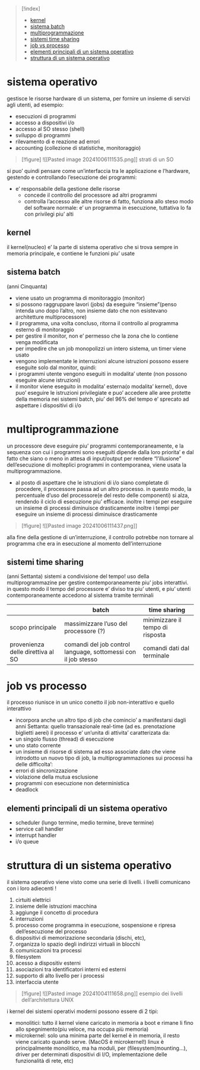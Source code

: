 >[!index]
>
>- [kernel](#kernel)
>- [sistema batch](#sistema%20batch)
>- [multiprogrammazione](#multiprogrammazione)
>- [sistemi time sharing](#sistemi%20time%20sharing)
>- [job vs processo](#job%20vs%20processo)
>- [elementi principali di un sistema operativo](#elementi%20principali%20di%20un%20sistema%20operativo)
>- [struttura di un sistema operativo](#struttura%20di%20un%20sistema%20operativo)
# sistema operativo
gestisce le risorse hardware di un sistema, per fornire un insieme di servizi agli utenti, ad esempio:
- esecuzioni di programmi
- accesso a dispositivi i/o
- accesso al SO stesso (shell)
- sviluppo di programmi
- rilevamento di e reazione ad errori
- accounting (collezione di statistiche, monitoraggio)
>[!figure] ![[Pasted image 20241006111535.png]]
strati di un SO

si puo’ quindi pensare come un’interfaccia tra le applicazione e l’hardware, gestendo e controllando l’esecuzione dei programmi:
- e’ responsabile della gestione delle risorse
	- concede il controllo del processore ad altri programmi
	- controlla l’accesso alle altre risorse
di fatto, funziona allo steso modo del software normale: e’ un programma in esecuzione, tuttativa lo fa con privilegi piu’ alti
## kernel
il kernel(nucleo) e’ la parte di sistema operativo che si trova sempre in memoria principale, e contiene le funzioni piu’ usate
## sistema batch
(anni Cinquanta)
- viene usato un programma di monitoraggio (monitor)
- si possono raggruppare lavori (jobs) da eseguire “insieme”(penso intenda uno dopo l’altro, non insieme dato che non esistevano architetture multiprocessore)
- il programma, una volta concluso, ritorna il controllo al programma esterno di monitoraggio
- per gestire il monitor, non e’ permesso che la zona che lo contiene venga modificata
- per impedire che un job monopolizzi un intero sistema, un timer viene usato
- vengono implementate le interruzioni
alcune istruzioni possono essere eseguite solo dal monitor, quindi:
- i programmi utente vengono eseguiti in modalita’ utente (non possono eseguire alcune istruzioni)
- il monitor viene eseguito in modalita’ esterna(o modalita’ kernel), dove puo’ eseguire le istruzioni privilegiate e puo’ accedere alle aree protette della memoria
nei sistemi batch, piu’ del 96% del tempo e’ sprecato ad aspettare i dispositivi di i/o
# multiprogrammazione
un processore deve eseguire piu’ programmi contemporaneamente, e la sequenza con cui i programmi sono eseguiti dipende dalla loro priorita’ e dal fatto che siano o meno in attesa di input/output
per rendere “l’illusione” dell’esecuzione di molteplici programmi in contemporanea, viene usata la multiprogrammazione.
- al posto di aspettare che le istruzioni di i/o siano completate di procedere, il processore passa ad un altro processo.
in questo modo, la percentuale d’uso del processore(e del resto delle componenti) si alza, rendendo il ciclo di esecuzione piu’ efficace. inoltre i tempi per eseguire un insieme di processi diminuisce drasticamente inoltre i tempi per eseguire un insieme di processi diminuisce drasticamente
>[!figure] ![[Pasted image 20241006111437.png]]

alla fine della gestione di un’interruzione, il controllo potrebbe non tornare al programma che era in esecuzione al momento dell’interruzione

## sistemi time sharing
(anni Settanta)
sistemi a condivisione del tempo! uso della multiprogrammazine per gestire contemporaneamente piu’ jobs interattivi. in questo modo il tempo del processore e’ diviso tra piu’ utenti, e piu’ utenti contemporaneamente accedono al sistema tramite terminali

|                                   | batch                                                          | time sharing                     |
| --------------------------------- | -------------------------------------------------------------- | -------------------------------- |
| scopo principale                  | massimizzare l’uso del processore (?)                          | minimizzare il tempo di risposta |
| provenienza delle direttiva al SO | comandi del job control language, sottomessi con il job stesso | comandi dati dal terminale       |
# job vs processo
il processo riunisce in un unico conetto il job non-interattivo e quello interattivo
- incorpora anche un altro tipo di job che comincio’ a manifestarsi dagli anni Settanta: quello transazionale real-time (ad es. prenotazione biglietti aerei)
il processo e’ un’unita di attivita’ caratterizata da:
- un singolo flusso (thread) di esecuzione
- uno stato corrente
- un insieme di risorse di sistema ad esso associate
dato che viene introdotto un nuovo tipo di job, la multiprogrammaziones sui processi ha delle difficolta’:
- errori di sincronizzazione
- violazione della mutua esclusione
- programmi con esecuzione non deterministica
- deadlock
## elementi principali di un sistema operativo
- scheduler (lungo termine, medio termine, breve termine)
- service call handler
- interrupt handler
- i/o queue
# struttura di un sistema operativo
il sistema operativo viene visto come una serie di livelli.
i livelli comunicano con i loro adiecenti !
1. cirtuiti elettrici
2. insieme delle istruzioni macchina
3. aggiunge il concetto di procedura
4. interruzioni
5. processo come programma in esecuzione, sospensione e ripresa dell’esecuzione del processo
6. dispositivi di memorizazione secondaria (dischi, etc),
7. organizza lo spazio degli indirizzi virtuali in blocchi 
8. comunicazioni tra processi
9. filesystem
10. acesso a dispositiv esterni
11. asociazioni tra identificatori interni ed esterni
12. supporto di alto livello per i processi
13. interfaccia utente
>[!figure] ![[Pasted image 20241004111658.png]]
esempio dei livelli dell’architettura UNIX

i kernel dei sistemi operativi moderni possono essere di 2 tipi:
- monolitici: tutto il kernel viene caricato in memoria a boot e rimane li fino allo spegnimento(piu veloce, ma occupa più memoria)
- microkernel: solo una minima parte del kernel è in memoria, il resto viene caricato quando serve. (MacOS è microkernel!)
linux è principalmente monolitico, ma ha moduli, per (filesystem(mounting…), driver per determinati dispositivi di I/O, implementazione delle funzionalità di rete, etc)